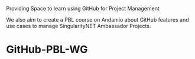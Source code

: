 Providing Space to learn using GitHub for Project Management

We also aim to create a PBL course on Andamio about GitHub features and use cases to manage SingularityNET Ambassador Projects.
# GitHub-PBL-WG
